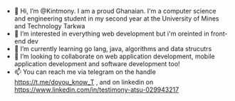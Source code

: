 - 👋 Hi, I’m @Kintmony. I am a proud Ghanaian. I'm a computer science and engineering student in my second year at the University of Mines and Technology Tarkwa 
- 👀 I’m interested in everything web development but i'm oreinted in front-end dev
- 🌱 I’m currently learning go lang, java, algorithms and data strucutrs
- 💞️ I’m looking to collaborate on web application development, mobile application development and software development too!
- 📫 You can reach me via telegram on the handle https://t.me/doyou_know_T , and on linkedin on https://www.linkedin.com/in/testimony-atsu-029943217

<!---
Kintmony/Kintmony is a ✨ special ✨ repository because its `README.md` (this file) appears on your GitHub profile.
You can click the Preview link to take a look at your changes.
--->
